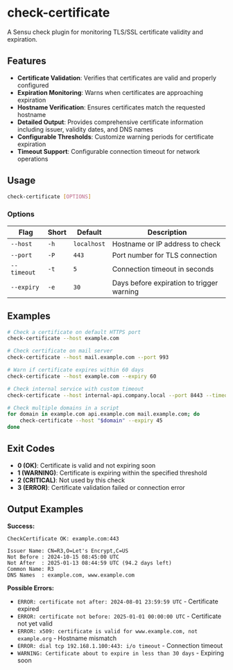# check-certificate

A Sensu check plugin for monitoring TLS/SSL certificate validity and expiration.

## Features

- **Certificate Validation**: Verifies that certificates are valid and properly configured
- **Expiration Monitoring**: Warns when certificates are approaching expiration
- **Hostname Verification**: Ensures certificates match the requested hostname
- **Detailed Output**: Provides comprehensive certificate information including issuer, validity dates, and DNS names
- **Configurable Thresholds**: Customize warning periods for certificate expiration
- **Timeout Support**: Configurable connection timeout for network operations

## Usage

```bash
check-certificate [OPTIONS]
```

### Options

| Flag | Short | Default | Description |
|------|-------|---------|-------------|
| `--host` | `-h` | `localhost` | Hostname or IP address to check |
| `--port` | `-P` | `443` | Port number for TLS connection |
| `--timeout` | `-t` | `5` | Connection timeout in seconds |
| `--expiry` | `-e` | `30` | Days before expiration to trigger warning |

## Examples

```bash
# Check a certificate on default HTTPS port
check-certificate --host example.com

# Check certificate on mail server
check-certificate --host mail.example.com --port 993

# Warn if certificate expires within 60 days
check-certificate --host example.com --expiry 60

# Check internal service with custom timeout
check-certificate --host internal-api.company.local --port 8443 --timeout 10

# Check multiple domains in a script
for domain in example.com api.example.com mail.example.com; do
    check-certificate --host "$domain" --expiry 45
done
```

## Exit Codes

- **0 (OK)**: Certificate is valid and not expiring soon
- **1 (WARNING)**: Certificate is expiring within the specified threshold
- **2 (CRITICAL)**: Not used by this check
- **3 (ERROR)**: Certificate validation failed or connection error

## Output Examples

**Success:**
```
CheckCertificate OK: example.com:443

Issuer Name: CN=R3,O=Let's Encrypt,C=US
Not Before : 2024-10-15 08:45:00 UTC
Not After  : 2025-01-13 08:44:59 UTC (94.2 days left)
Common Name: R3
DNS Names  : example.com, www.example.com
```

**Possible Errors:**
- `ERROR: certificate not after: 2024-08-01 23:59:59 UTC` - Certificate expired
- `ERROR: certificate not before: 2025-01-01 00:00:00 UTC` - Certificate not yet valid
- `ERROR: x509: certificate is valid for www.example.com, not example.org` - Hostname mismatch
- `ERROR: dial tcp 192.168.1.100:443: i/o timeout` - Connection timeout
- `WARNING: Certificate about to expire in less than 30 days` - Expiring soon
